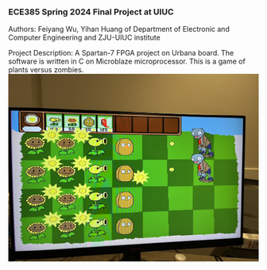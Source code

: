 ### ECE385 Spring 2024 Final Project at UIUC

Authors: Feiyang Wu, Yihan Huang of Department of Electronic and Computer Engineering and ZJU-UIUC institute

Project Description: A Spartan-7 FPGA project on Urbana board. The software is written in C on Microblaze microprocessor. This is a game of plants versus zombies.
![picture](/figures/pic1.jpg)
